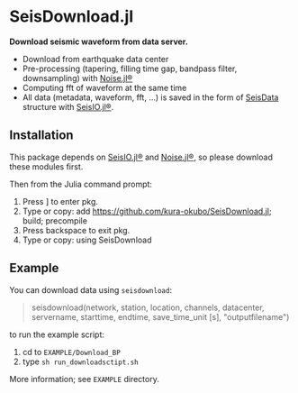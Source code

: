 # SeisDownload.jl

**Download seismic waveform from data server.**

- Download from earthquake data center
- Pre-processing (tapering, filling time gap, bandpass filter, downsampling) with [Noise.jl®](https://github.com/tclements/Noise.jl)
- Computing fft of waveform at the same time
- All data (metadata, waveform, fft, ...) is saved in the form of [SeisData](https://seisio.readthedocs.io/en/latest/src/working_with_data.html) structure with [SeisIO.jl®](https://github.com/jpjones76/SeisIO.jl).

## Installation

This package depends on [SeisIO.jl®](https://github.com/jpjones76/SeisIO.jl) and [Noise.jl®](https://github.com/tclements/Noise.jl), so please download these modules first.

Then from the Julia command prompt:

1. Press ] to enter pkg.
2. Type or copy: add https://github.com/kura-okubo/SeisDownload.jl; build; precompile
3. Press backspace to exit pkg.
4. Type or copy: using SeisDownload

## Example
You can download data using `seisdownload`:
>seisdownload(network, station, location, channels, datacenter, servername, starttime, endtime, save\_time\_unit [s], "outputfilename")

to run the example script:

  1. cd to `EXAMPLE/Download_BP`
  2. type `sh run_downloadsctipt.sh`

More information; see `EXAMPLE` directory.

```@index
```
